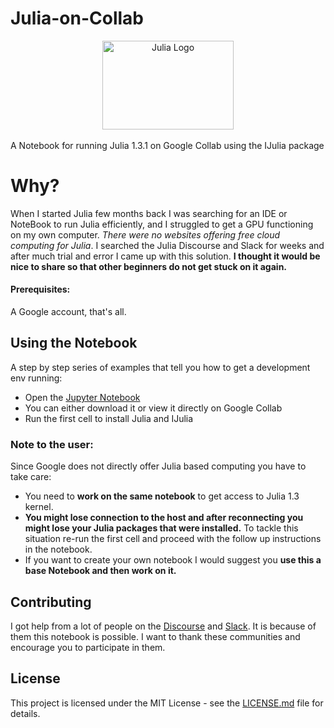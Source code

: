 # Julia-on-Collab
<a name="logo"/>
<div align="center">
<a href="https://julialang.org/" target="_blank">
<img src="https://julialang.org/images/logo_hires.png" alt="Julia Logo" width="210" height="142"></img>
</a>
</div>
<br/>A Notebook for running Julia 1.3.1 on Google Collab using the IJulia package

# Why?

When I started Julia few months back I was searching for an IDE or NoteBook to run Julia efficiently, and I struggled to get a GPU functioning on my own computer. *There were no websites offering free cloud computing for Julia*. I searched the Julia Discourse and Slack for weeks and after much trial and error I came up with this solution. **I thought it would be nice to share so that other beginners do not get stuck on it again.**


#### Prerequisites:
A Google account, that's all.

## **Using the Notebook**
A step by step series of examples that tell you how to get a development env running:
- Open the [Jupyter Notebook](https://github.com/Dsantra92/Julia-on-Collab/blob/master/julia_on_collab.ipynb)
- You can either download it or view it directly on Google Collab
- Run the first cell to install Julia and IJulia
### Note to the user:
Since Google does not directly offer Julia based computing you have to take care:
- You need to **work on the same notebook** to get access to Julia 1.3 kernel.
- **You might lose connection to the host and after reconnecting you might lose your Julia packages that were installed.** To tackle this situation re-run the first cell and proceed with the follow up instructions in the notebook.
- If you want to create your own notebook I would suggest you **use this a base Notebook and then work on it.**
## Contributing
I got help from a lot of people on the [Discourse](https://discourse.julialang.org/) and [Slack](https://slackinvite.julialang.org/). It is because of them this notebook is possible. I want to thank these communities and encourage you to participate in them.


## License

This project is licensed under the MIT License - see the [LICENSE.md](LICENSE.md) file for details.
